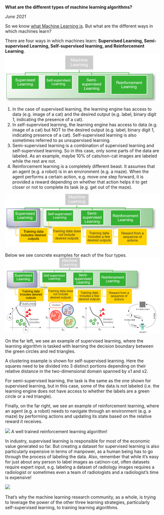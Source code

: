 **What are the different types of machine learning algorithms?**

*June 2021*

So we know [what Machine Learning is](ml.md). But what are the different ways in which machines learn?

There are four ways in which machines learn: **Supervised Learning, Semi-supervised Learning, Self-supervised learning, and Reinforcement Learning**. 
![picture](uploads/2a.png)

1. In the case of supervised learning, the learning engine has access to data (e.g. image of a cat) and the desired output (e.g. label, binary digit 1, indicating the presence of a cat).
2. In self-supervised learning, the learning engine has access to data (e.g. image of a cat) but NOT to the desired output (e.g. label, binary digit 1, indicating presence of a cat). Self-supervised learning is also sometimes referred to as unsupervised learning.
3. Semi-supervised learning is a combination of supervised learning and self-supervised learning. So in this case, only some parts of the data are labeled. As an example, maybe 10% of cats/non-cat images are labeled while the rest are not.
4. Reinforcement learning is a completely different beast. It assumes that an agent (e.g. a robot) is in an environment (e.g. a maze). When the agent performs a certain action, e.g. move one step forward, it is provided a reward depending on whether that action helps it to get closer or not to complete its task (e.g. get out of the maze).

![picture](uploads/2b.png)

Below we see concrete examples for each of the four types.
![picture](uploads/2c.png)

On the far left, we see an example of supervised learning, where the learning algorithm is tasked with learning the decision boundary between the green circles and red triangles.

A clustering example is shown for self-supervised learning. Here the squares need to be divided into 3 distinct portions depending on their relative distance in the two-dimensional domain spanned by x1 and x2.

For semi-supervised learning, the task is the same as the one shown for supervised learning, but in this case, some of the data is not labeled (i.e. the learning engine does not have access to whether the labels are a green circle or a red triangle).

Finally, on the far right, we see an example of reinforcement learning, where an agent (e.g. a robot) needs to navigate through an environment (e.g. a maze) by performing actions and updating its state based on the relative reward it receives.

![](https://media2.giphy.com/media/10gY6Nq4973Ncs/giphy.gif)
A well trained reinforcement learning algorithm!

In industry, supervised learning is responsible for most of the economic value generated so far. But creating a dataset for supervised learning is also particularly expensive in terms of manpower, as a human being has to go through the process of labeling the data. Also, remember that while it’s easy for just about any person to label images as cat/non-cat, often datasets require expert input, e.g. labeling a dataset of radiology images requires a radiologist or sometimes even a team of radiologists and a radiologist’s time is expensive!

![](https://media1.giphy.com/media/dt0KXLj7bzwZuRQBwY/giphy.gif)

That’s why the machine learning research community, as a whole, is trying to leverage the power of the other three learning strategies, particularly self-supervised learning, to training learning algorithms.
